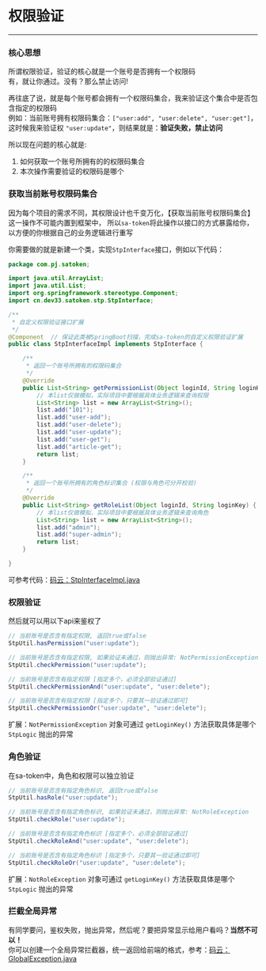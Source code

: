 # 权限验证
--- 


### 核心思想

所谓权限验证，验证的核心就是一个账号是否拥有一个权限码 <br/>
有，就让你通过。没有？那么禁止访问!

再往底了说，就是每个账号都会拥有一个权限码集合，我来验证这个集合中是否包含指定的权限码 <br/>
例如：当前账号拥有权限码集合：`["user:add", "user:delete", "user:get"]`，这时候我来验证权 `"user:update"`，则结果就是：**验证失败，禁止访问**

所以现在问题的核心就是: 
1. 如何获取一个账号所拥有的的权限码集合
2. 本次操作需要验证的权限码是哪个 

### 获取当前账号权限码集合
因为每个项目的需求不同，其权限设计也千变万化，【获取当前账号权限码集合】这一操作不可能内置到框架中，
所以`sa-token`将此操作以接口的方式暴露给你，以方便的你根据自己的业务逻辑进行重写

你需要做的就是新建一个类，实现`StpInterface`接口，例如以下代码：

``` java 
package com.pj.satoken;

import java.util.ArrayList;
import java.util.List;
import org.springframework.stereotype.Component;
import cn.dev33.satoken.stp.StpInterface;

/**
 * 自定义权限验证接口扩展 
 */
@Component	// 保证此类被SpringBoot扫描，完成sa-token的自定义权限验证扩展 
public class StpInterfaceImpl implements StpInterface {

	/**
	 * 返回一个账号所拥有的权限码集合 
	 */
	@Override
	public List<String> getPermissionList(Object loginId, String loginKey) {
		// 本list仅做模拟，实际项目中要根据具体业务逻辑来查询权限
		List<String> list = new ArrayList<String>();	
		list.add("101");
		list.add("user-add");
		list.add("user-delete");
		list.add("user-update");
		list.add("user-get");
		list.add("article-get");
		return list;
	}

	/**
	 * 返回一个账号所拥有的角色标识集合 (权限与角色可分开校验)
	 */
	@Override
	public List<String> getRoleList(Object loginId, String loginKey) {
		// 本list仅做模拟，实际项目中要根据具体业务逻辑来查询角色
		List<String> list = new ArrayList<String>();	
		list.add("admin");
		list.add("super-admin");
		return list;
	}

}
```

可参考代码：[码云：StpInterfaceImpl.java](https://gitee.com/sz6/sa-token/blob/master/sa-token-demo-springboot/src/main/java/com/pj/satoken/StpInterfaceImpl.java)



### 权限验证
然后就可以用以下api来鉴权了

``` java
// 当前账号是否含有指定权限, 返回true或false 
StpUtil.hasPermission("user:update");		

// 当前账号是否含有指定权限, 如果验证未通过，则抛出异常: NotPermissionException 
StpUtil.checkPermission("user:update");		

// 当前账号是否含有指定权限 [指定多个，必须全部验证通过] 
StpUtil.checkPermissionAnd("user:update", "user:delete");		

// 当前账号是否含有指定权限 [指定多个，只要其一验证通过即可] 
StpUtil.checkPermissionOr("user:update", "user:delete");		
```

扩展：`NotPermissionException` 对象可通过 `getLoginKey()` 方法获取具体是哪个 `StpLogic` 抛出的异常


### 角色验证
在sa-token中，角色和权限可以独立验证

``` java
// 当前账号是否含有指定角色标识, 返回true或false 
StpUtil.hasRole("user:update");		

// 当前账号是否含有指定角色标识, 如果验证未通过，则抛出异常: NotRoleException 
StpUtil.checkRole("user:update");		

// 当前账号是否含有指定角色标识 [指定多个，必须全部验证通过] 
StpUtil.checkRoleAnd("user:update", "user:delete");		

// 当前账号是否含有指定角色标识 [指定多个，只要其一验证通过即可] 
StpUtil.checkRoleOr("user:update", "user:delete");		
```

扩展：`NotRoleException` 对象可通过 `getLoginKey()` 方法获取具体是哪个 `StpLogic` 抛出的异常



### 拦截全局异常
有同学要问，鉴权失败，抛出异常，然后呢？要把异常显示给用户看吗？**当然不可以！** <br>
你可以创建一个全局异常拦截器，统一返回给前端的格式，参考：[码云：GlobalException.java](https://gitee.com/sz6/sa-token/blob/master/sa-token-demo-springboot/src/main/java/com/pj/test/GlobalException.java)